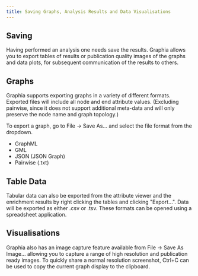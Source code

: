 ```yaml
---
title: Saving Graphs, Analysis Results and Data Visualisations
---
```


## Saving
Having performed an analysis one needs save the results. Graphia allows you to export tables of results or publication quality images of the graphs and data plots, for subsequent communication of the results to others.

## Graphs
Graphia supports exporting graphs in a variety of different formats. Exported files will include all node and end attribute values. (Excluding pairwise, since it does not support additional meta-data and will only preserve the node name and graph topology.)

To export a graph, go to File → Save As… and select the file format from the dropdown.
- GraphML
- GML
- JSON (JSON Graph)
- Pairwise (.txt)

## Table Data
Tabular data can also be exported from the attribute viewer and the enrichment results by right clicking the tables and clicking "Export…". Data will be exported as either .csv or .tsv. These formats can be opened using a spreadsheet application.

## Visualisations
Graphia also has an image capture feature available from File → Save As Image… allowing you to capture a range of high resolution and publication ready images. To quickly share a normal resolution screenshot, Ctrl+C can be used to copy the current graph display to the clipboard.
